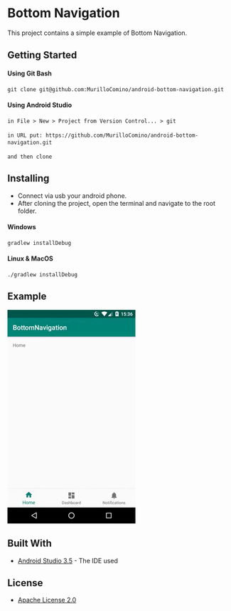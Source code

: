# Bottom Navigation

This project contains a simple example of Bottom Navigation.

## Getting Started
#### Using Git Bash
```
git clone git@github.com:MurilloComino/android-bottom-navigation.git
```

#### Using Android Studio
```
in File > New > Project from Version Control... > git

in URL put: https://github.com/MurilloComino/android-bottom-navigation.git

and then clone
```

## Installing
* Connect via usb your android phone.
* After cloning the project, open the terminal and navigate to the root folder.

#### Windows
````
gradlew installDebug
````
#### Linux & MacOS
````
./gradlew installDebug
````

## Example
![](https://github.com/MurilloComino/android-bottom-navigation/blob/master/resources/1.gif?raw=true)

## Built With

* [Android Studio 3.5](https://developer.android.com/studio) - The IDE used

## License

* [Apache License 2.0](https://github.com/MurilloComino/android-bottom-navigation/blob/master/LICENSE.md)